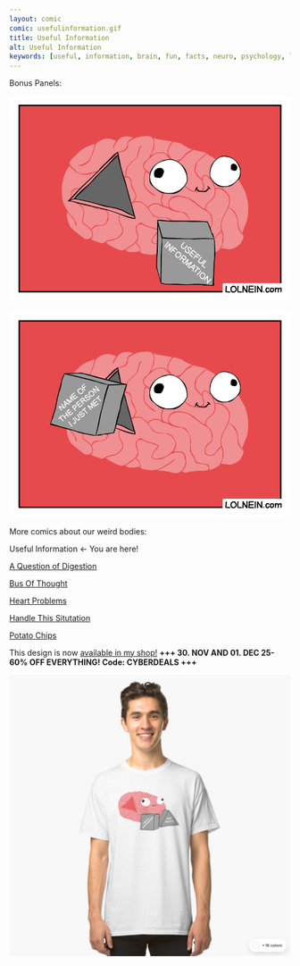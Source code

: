```yaml
---
layout: comic
comic: usefulinformation.gif
title: Useful Information
alt: Useful Information
keywords: [useful, information, brain, fun, facts, neuro, psychology, learning, studying, concentration]
---
```


Bonus Panels:

![Useful Information Bonus](/images/usefulinformation_bonus.gif)

![Useful Information Bonus 2](/images/usefulinformation_name.gif)


More comics about our weird bodies:

Useful Information <- You are here!

[A Question of Digestion](https://lolnein.com/2019/09/10/aquestionofdigestion/)

[Bus Of Thought](https://lolnein.com/2019/09/05/busofthought/)

[Heart Problems](https://lolnein.com/2019/06/05/heartproblems/)

[Handle This Situtation](https://lolnein.com/2019/04/25/handlethissituation/)

[Potato Chips](https://lolnein.com/2017/06/21/potatochips/)


This design is now [available in my shop!](https://www.redbubble.com/people/LOLNEIN/shop) __+++ 30. NOV AND 01. DEC 25-60% OFF EVERYTHING! Code: CYBERDEALS +++__


 

[![Useful Information Shirt](/images/usefulinformation_shirt2.png)](https://www.redbubble.com/people/LOLNEIN/shop)